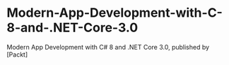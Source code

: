 # Modern-App-Development-with-C-8-and-.NET-Core-3.0
Modern App Development with C# 8 and .NET Core 3.0, published by [Packt]
